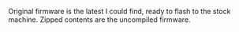 Original firmware is the latest I could find, ready to flash to the stock machine. Zipped contents are the uncompiled firmware.
